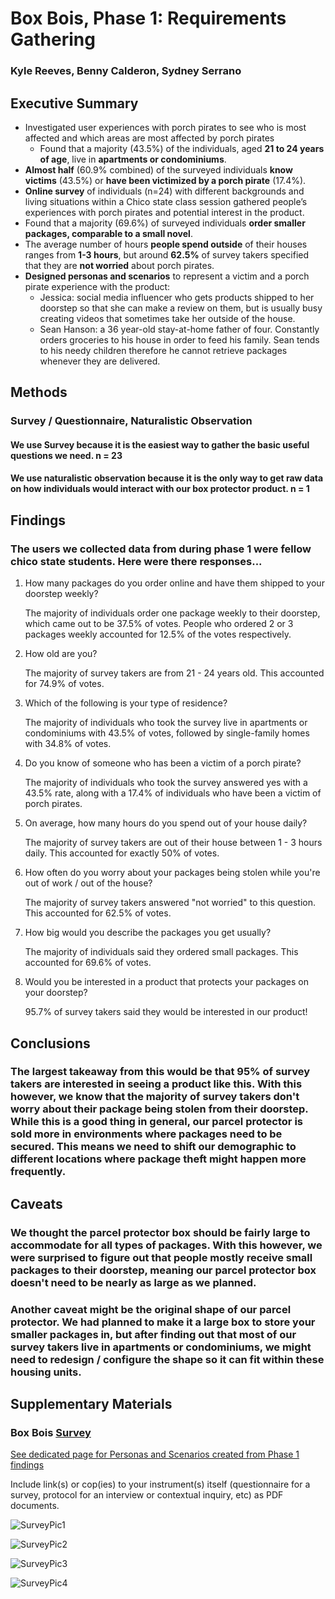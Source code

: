 # Box Bois, Phase 1: Requirements Gathering
### Kyle Reeves, Benny Calderon, Sydney Serrano

## Executive Summary
- Investigated user experiences with porch pirates to see who is most affected and which areas are most affected by porch pirates
   - Found that a majority (43.5%) of the individuals, aged **21 to 24 years of age**, live in **apartments or condominiums**.
- **Almost half** (60.9% combined) of the surveyed individuals **know victims** (43.5%) or **have been victimized by a porch pirate** (17.4%).
- **Online survey** of individuals (n=24) with different backgrounds and living situations within a Chico state class session gathered people’s experiences with porch pirates and potential interest in the product.
- Found that a majority (69.6%) of surveyed individuals **order smaller packages, comparable to a small novel**.
- The average number of hours **people spend outside** of their houses ranges from **1-3 hours**, but around **62.5%** of survey takers specified that they are **not worried** about porch pirates.
- **Designed personas and scenarios** to represent a victim and a porch pirate experience with the product:
   - Jessica: social media influencer who gets products shipped to her doorstep so that she can make a review on them, but is usually busy creating videos that sometimes take her outside of the house.
   - Sean Hanson: a 36 year-old stay-at-home father of four. Constantly orders groceries to his house in order to feed his family. Sean tends to his needy children therefore he cannot retrieve packages whenever they are delivered. 

## Methods
### Survey / Questionnaire, Naturalistic Observation
#### We use Survey because it is the easiest way to gather the basic useful questions we need. n = 23
#### We use naturalistic observation because it is the only way to get raw data on how individuals would interact with our box protector product. n = 1

## Findings
### The users we collected data from during phase 1 were fellow chico state students. Here were there responses...
1. How many packages do you order online and have them shipped to your doorstep weekly?   
 
     The majority of individuals order one package weekly to their doorstep, which came out to be 37.5% of votes. People who ordered 2 or 3 packages weekly accounted for 12.5% of the votes respectively.

2. How old are you?   
 
     The majority of survey takers are from 21 - 24 years old. This accounted for 74.9% of votes.
 
3. Which of the following is your type of residence?  

     The majority of individuals who took the survey live in apartments  or condominiums with 43.5% of votes, followed by single-family homes with 34.8% of votes.

4. Do you know of someone who has been a victim of a porch pirate?   

     The majority of individuals who took the survey answered yes with a 43.5% rate, along with a 17.4% of individuals who have been a victim of porch pirates.

5. On average, how many hours do you spend out of your house daily?

     The majority of survey takers are out of their house between 1 - 3 hours daily. This accounted for exactly 50% of votes.

6. How often do you worry about your packages being stolen while you're out of work / out of the house?  

     The majority of survey takers answered "not worried" to this question. This accounted for 62.5% of votes.

7. How big would you describe the packages you get usually?

     The majority of individuals said they ordered small packages. This accounted for 69.6% of votes.

8. Would you be interested in a product that protects your packages on your doorstep?

     95.7% of survey takers said they would be interested in our product!

## Conclusions
### The largest takeaway from this would be that 95% of survey takers are interested in seeing a product like this. With this however, we know that the majority of survey takers don't worry about their package being stolen from their doorstep. While this is a good thing in general, our parcel protector is sold more in environments where packages need to be secured. This means we need to shift our demographic to different locations where package theft might happen more frequently. 

## Caveats
### We thought the parcel protector box should be fairly large to accommodate for all types of packages. With this however, we were surprised to figure out that people mostly receive small packages to their doorstep, meaning our parcel protector box doesn't need to be nearly as large as we planned.
### Another caveat might be the original shape of our parcel protector. We had planned to make it a large box to store your smaller packages in, but after finding out that most of our survey takers live in apartments or condominiums, we might need to redesign / configure the shape so it can fit within these housing units.


## Supplementary Materials
### Box Bois [Survey](https://forms.gle/LMEdTEczQfByHsZk9) 


[See dedicated page for Personas and Scenarios created from Phase 1 findings](../personas-scenarios.md)


Include link(s) or cop(ies) to your instrument(s) itself (questionnaire for a survey, protocol for an interview or contextual inquiry, etc) as PDF documents.

![SurveyPic1](https://i.imgur.com/zXvb7CF.png)

![SurveyPic2](https://i.imgur.com/tUl66hU.png)

![SurveyPic3](https://i.imgur.com/ZcP0xS5.png)

![SurveyPic4](https://i.imgur.com/LOCr5hD.png)
